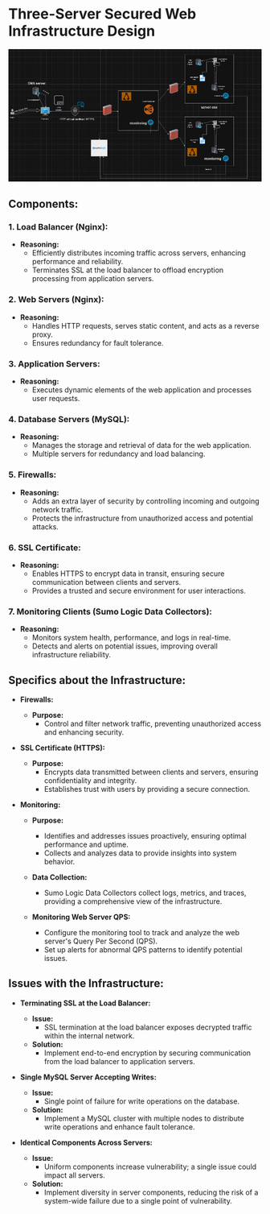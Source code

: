 # Three-Server Secured Web Infrastructure Design
![The link to get to the image](./2-secured_and_monitored_web_infrastructure.png)

## Components:

### 1. Load Balancer (Nginx):
- **Reasoning:**
  - Efficiently distributes incoming traffic across servers, enhancing performance and reliability.
  - Terminates SSL at the load balancer to offload encryption processing from application servers.

### 2. Web Servers (Nginx):
- **Reasoning:**
  - Handles HTTP requests, serves static content, and acts as a reverse proxy.
  - Ensures redundancy for fault tolerance.

### 3. Application Servers:
- **Reasoning:**
  - Executes dynamic elements of the web application and processes user requests.

### 4. Database Servers (MySQL):
- **Reasoning:**
  - Manages the storage and retrieval of data for the web application.
  - Multiple servers for redundancy and load balancing.

### 5. Firewalls:
- **Reasoning:**
  - Adds an extra layer of security by controlling incoming and outgoing network traffic.
  - Protects the infrastructure from unauthorized access and potential attacks.

### 6. SSL Certificate:
- **Reasoning:**
  - Enables HTTPS to encrypt data in transit, ensuring secure communication between clients and servers.
  - Provides a trusted and secure environment for user interactions.

### 7. Monitoring Clients (Sumo Logic Data Collectors):
- **Reasoning:**
  - Monitors system health, performance, and logs in real-time.
  - Detects and alerts on potential issues, improving overall infrastructure reliability.

## Specifics about the Infrastructure:

- **Firewalls:**
  - **Purpose:**
    - Control and filter network traffic, preventing unauthorized access and enhancing security.

- **SSL Certificate (HTTPS):**
  - **Purpose:**
    - Encrypts data transmitted between clients and servers, ensuring confidentiality and integrity.
    - Establishes trust with users by providing a secure connection.

- **Monitoring:**
  - **Purpose:**
    - Identifies and addresses issues proactively, ensuring optimal performance and uptime.
    - Collects and analyzes data to provide insights into system behavior.

  - **Data Collection:**
    - Sumo Logic Data Collectors collect logs, metrics, and traces, providing a comprehensive view of the infrastructure.
  
  - **Monitoring Web Server QPS:**
    - Configure the monitoring tool to track and analyze the web server's Query Per Second (QPS).
    - Set up alerts for abnormal QPS patterns to identify potential issues.

## Issues with the Infrastructure:

- **Terminating SSL at the Load Balancer:**
  - **Issue:**
    - SSL termination at the load balancer exposes decrypted traffic within the internal network.
  - **Solution:**
    - Implement end-to-end encryption by securing communication from the load balancer to application servers.

- **Single MySQL Server Accepting Writes:**
  - **Issue:**
    - Single point of failure for write operations on the database.
  - **Solution:**
    - Implement a MySQL cluster with multiple nodes to distribute write operations and enhance fault tolerance.

- **Identical Components Across Servers:**
  - **Issue:**
    - Uniform components increase vulnerability; a single issue could impact all servers.
  - **Solution:**
    - Implement diversity in server components, reducing the risk of a system-wide failure due to a single point of vulnerability.
